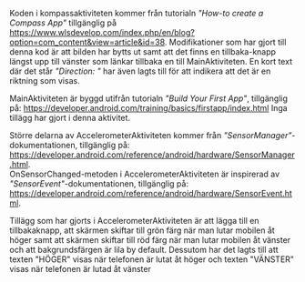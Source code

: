 Koden i kompassaktiviteten kommer från tutorialn *"How-to create a Compass App"* tillgänglig på https://www.wlsdevelop.com/index.php/en/blog?option=com_content&view=article&id=38. 
Modifikationer som har gjort till denna kod är att bilden har bytts ut samt att det finns en tillbaka-knapp längst upp till vänster som länkar tillbaka en till MainAktiviteten. En kort text där det står *"Direction: "* har även lagts till för att indikera att det är en riktning som visas.


MainAktiviteten är byggd utifrån tutorialn *"Build Your First App"*, tillgänglig på: https://developer.android.com/training/basics/firstapp/index.html
Inga tillägg har gjort i denna aktivitet.


Större delarna av AccelerometerAktiviteten kommer från *"SensorManager"*-dokumentationen, tillgänglig på: https://developer.android.com/reference/android/hardware/SensorManager.html.  
OnSensorChanged-metoden i AccelerometerAktiviteten är inspirerad av *"SensorEvent"*-dokumentationen, tillgänglig på: https://developer.android.com/reference/android/hardware/SensorEvent.html. 


Tillägg som har gjorts i AccelerometerAktiviteten är att lägga till en tillbakaknapp, att skärmen skiftar till grön färg när man lutar mobilen åt höger samt att skärmen skiftar till röd färg när man lutar mobilen åt vänster och att bakgrundsfärgen är lila by default. Dessutom har det lagts till att texten "HÖGER" visas när telefonen är lutat åt höger och texten "VÄNSTER" visas när telefonen är lutad åt vänster
